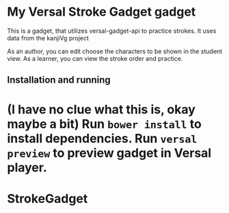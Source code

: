 # My Versal Stroke Gadget gadget

This is a gadget, that utilizes versal-gadget-api to practice strokes.
It uses data from the kanjiVg project

As an author, you can edit choose the characters to be shown in the student view. As a learner, you can view the stroke order and practice.

## Installation and running
(I have no clue what this is, okay maybe a bit)
Run `bower install` to install dependencies.
Run `versal preview` to preview gadget in Versal player.
=======
StrokeGadget
============
